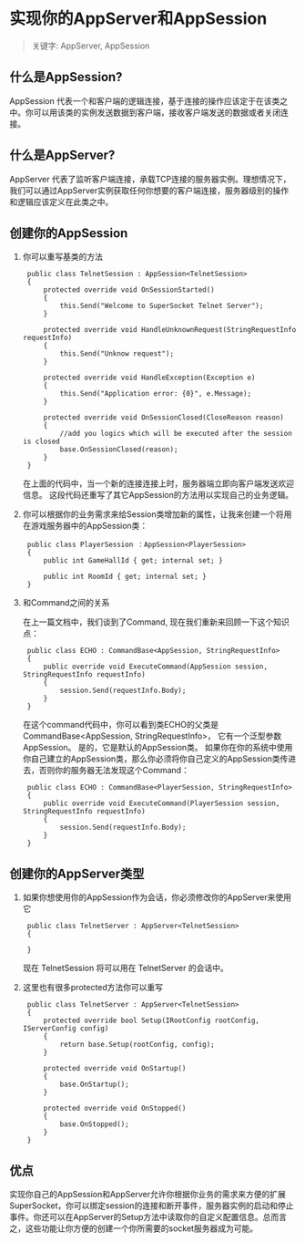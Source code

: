# 实现你的AppServer和AppSession

> 关键字: AppServer, AppSession

## 什么是AppSession?
AppSession 代表一个和客户端的逻辑连接，基于连接的操作应该定于在该类之中。你可以用该类的实例发送数据到客户端，接收客户端发送的数据或者关闭连接。

## 什么是AppServer?
AppServer 代表了监听客户端连接，承载TCP连接的服务器实例。理想情况下，我们可以通过AppServer实例获取任何你想要的客户端连接，服务器级别的操作和逻辑应该定义在此类之中。

## 创建你的AppSession
1. 你可以重写基类的方法
    
        public class TelnetSession : AppSession<TelnetSession>
        {
            protected override void OnSessionStarted()
            {
                this.Send("Welcome to SuperSocket Telnet Server");
            }

            protected override void HandleUnknownRequest(StringRequestInfo requestInfo)
            {
                this.Send("Unknow request");
            }

            protected override void HandleException(Exception e)
            {
                this.Send("Application error: {0}", e.Message);
            }

            protected override void OnSessionClosed(CloseReason reason)
            {
                //add you logics which will be executed after the session is closed
                base.OnSessionClosed(reason);
            }
        }

    
    在上面的代码中，当一个新的连接连接上时，服务器端立即向客户端发送欢迎信息。 这段代码还重写了其它AppSession的方法用以实现自己的业务逻辑。

2. 你可以根据你的业务需求来给Session类增加新的属性，让我来创建一个将用在游戏服务器中的AppSession类：

        public class PlayerSession ：AppSession<PlayerSession>
        {
            public int GameHallId { get; internal set; }

            public int RoomId { get; internal set; }
        }

3. 和Command之间的关系

    在上一篇文档中，我们谈到了Command, 现在我们重新来回顾一下这个知识点：

        public class ECHO : CommandBase<AppSession, StringRequestInfo>
        {
            public override void ExecuteCommand(AppSession session, StringRequestInfo requestInfo)
            {
                session.Send(requestInfo.Body);
            }
        }

    在这个command代码中，你可以看到类ECHO的父类是CommandBase<AppSession, StringRequestInfo>， 它有一个泛型参数AppSession。 是的，它是默认的AppSession类。 如果你在你的系统中使用你自己建立的AppSession类，那么你必须将你自己定义的AppSession类传进去，否则你的服务器无法发现这个Command：

        public class ECHO : CommandBase<PlayerSession, StringRequestInfo>
        {
            public override void ExecuteCommand(PlayerSession session, StringRequestInfo requestInfo)
            {
                session.Send(requestInfo.Body);
            }
        }

## 创建你的AppServer类型

1. 如果你想使用你的AppSession作为会话，你必须修改你的AppServer来使用它


        public class TelnetServer : AppServer<TelnetSession>
        {

        }

    
    现在 TelnetSession 将可以用在 TelnetServer 的会话中。

2. 这里也有很多protected方法你可以重写

        public class TelnetServer : AppServer<TelnetSession>
        {
            protected override bool Setup(IRootConfig rootConfig, IServerConfig config)
            {
                return base.Setup(rootConfig, config);
            }

            protected override void OnStartup()
            {
                base.OnStartup();
            }

            protected override void OnStopped()
            {
                base.OnStopped();
            }
        }

## 优点
实现你自己的AppSession和AppServer允许你根据你业务的需求来方便的扩展SuperSocket，你可以绑定session的连接和断开事件，服务器实例的启动和停止事件。你还可以在AppServer的Setup方法中读取你的自定义配置信息。总而言之，这些功能让你方便的创建一个你所需要的socket服务器成为可能。